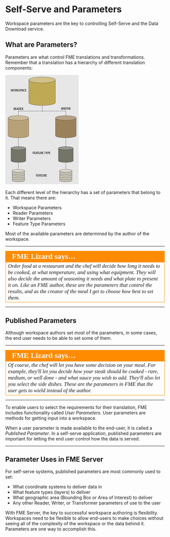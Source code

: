 # Self-Serve and Parameters

Workspace parameters are the key to controlling Self-Serve and the Data Download service.

## What are Parameters? ##

Parameters are what control FME translations and transformations. Remember that a translation has a hierarchy of different translation components:

![](./Images/Img3.013.WorkspaceComponentHierarchy.png)

Each different level of the hierarchy has a set of parameters that belong to it. That means there are:

- Workspace Parameters
- Reader Parameters
- Writer Parameters
- Feature Type Parameters

Most of the available parameters are determined by the author of the workspace.

---

<table style="border-spacing: 0px">
<tr>
<td style="vertical-align:middle;background-color:darkorange;border: 2px solid darkorange">
<i class="fa fa-quote-left fa-lg fa-pull-left fa-fw" style="color:white;padding-right: 12px;vertical-align:text-top"></i>
<span style="color:white;font-size:x-large;font-weight: bold;font-family:serif">FME Lizard says…</span>
</td>
</tr>

<tr>
<td style="border: 1px solid darkorange">
<span style="font-family:serif; font-style:italic; font-size:larger">
Order food at a restaurant and the chef will decide how long it needs to be cooked, at what temperature, and using what equipment. They will also decide the amount of seasoning it needs and what plate to present it on. Like an FME author, these are the parameters that control the results, and as the creator of the meal I get to choose how best to set them.
</span>
</td>
</tr>
</table>

---

## Published Parameters ##

Although workspace authors set *most* of the parameters, in some cases, the end user needs to be able to set some of them.

---

<table style="border-spacing: 0px">
<tr>
<td style="vertical-align:middle;background-color:darkorange;border: 2px solid darkorange">
<i class="fa fa-quote-left fa-lg fa-pull-left fa-fw" style="color:white;padding-right: 12px;vertical-align:text-top"></i>
<span style="color:white;font-size:x-large;font-weight: bold;font-family:serif">FME Lizard says…</span>
</td>
</tr>

<tr>
<td style="border: 1px solid darkorange">
<span style="font-family:serif; font-style:italic; font-size:larger">
Of course, the chef will let you have some decision on your meal. For example, they'll let you decide how your steak should be cooked - rare, medium, or well done - and what sauce you wish to add. They'll also let you select the side dishes. These are the parameters in FME that the user gets to wield instead of the author.
</span>
</td>
</tr>
</table>

---

To enable users to select the requirements for their translation, FME includes functionality called *User Parameters*. User parameters are methods for getting input into a workspace.

When a user parameter is made available to the end-user, it is called a *Published Parameter*. In a self-serve application, published parameters are important for letting the end user control how the data is served.

---

## Parameter Uses in FME Server ##

For self-serve systems, published parameters are most commonly used to set:

- What coordinate systems to deliver data in
- What feature types (layers) to deliver
- What geographic area (Bounding Box or Area of Interest) to deliver
- Any other Reader, Writer, or Transformer parameters of use to the user

With FME Server, the key to successful workspace authoring is flexibility. Workspaces need to be flexible to allow end-users to make choices without seeing all of the complexity of the workspace or the data behind it. Parameters are one way to accomplish this.

